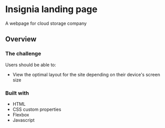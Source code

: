 # Insignia landing page

A webpage for cloud storage company

## Overview

### The challenge

Users should be able to:

- View the optimal layout for the site depending on their device's screen size


### Built with

- HTML
- CSS custom properties
- Flexbox
- Javascript

